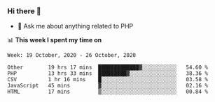 ### Hi there 👋

<!--
**mustafaculban/mustafaculban** is a ✨ _special_ ✨ repository because its `README.md` (this file) appears on your GitHub profile.

Here are some ideas to get you started:

- 🌱 I’m currently learning ...
- 👯 I’m looking to collaborate on ...
- 🤔 I’m looking for help with ...
- 📫 How to reach me: ...
- 😄 Pronouns: ...
- ⚡ Fun fact: ...

-->
- 💬 Ask me about anything related to PHP


📊 **This week I spent my time on**
<!--START_SECTION:waka-->
```text
Week: 19 October, 2020 - 26 October, 2020

Other        19 hrs 17 mins  █████████████▓░░░░░░░░░░░   54.60 % 
PHP          13 hrs 33 mins  █████████▓░░░░░░░░░░░░░░░   38.36 % 
CSV          1 hr 16 mins    █░░░░░░░░░░░░░░░░░░░░░░░░   03.58 % 
JavaScript   45 mins         ▓░░░░░░░░░░░░░░░░░░░░░░░░   02.16 % 
HTML         17 mins         ▒░░░░░░░░░░░░░░░░░░░░░░░░   00.84 % 
```
<!--END_SECTION:waka-->
